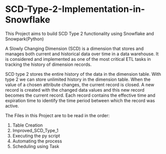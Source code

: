 # SCD-Type-2-Implementation-in-Snowflake

This Project aims to build SCD Type 2 functionality using Snowflake and Snowpark(Python)

A Slowly Changing Dimension (SCD) is a dimension that stores and manages both current and historical data over time in a data warehouse.
It is considered and implemented as one of the most critical ETL tasks in tracking the history of dimension records.

SCD type 2 stores the entire history of the data in the dimension table. With type 2 we can store unlimited history in the dimension table.
When the value of a chosen attribute changes, the current record is closed. A new record is created with the changed data values and this 
new record becomes the current record. Each record contains the effective time and expiration time to identify the time period between which the record was active.

The Files in this Project are to be read in the order:
  1. Table Creation 
  2. Improved_SCD_Type_1
  3. Executing the py script
  4. Automating the process
  5. Scheduling using Task
  
  
